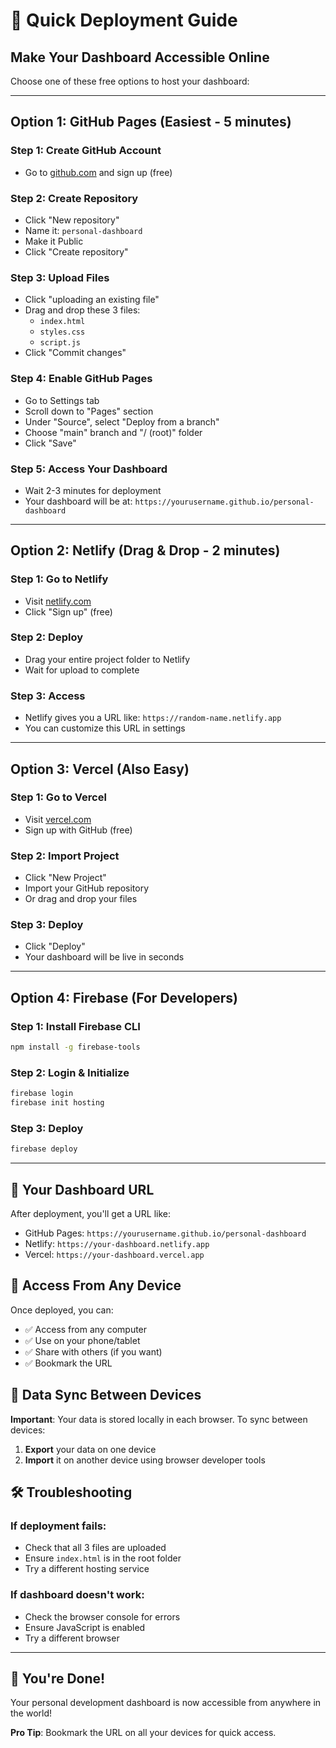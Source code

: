 # 🚀 Quick Deployment Guide

## Make Your Dashboard Accessible Online

Choose one of these free options to host your dashboard:

---

## Option 1: GitHub Pages (Easiest - 5 minutes)

### Step 1: Create GitHub Account
- Go to [github.com](https://github.com) and sign up (free)

### Step 2: Create Repository
- Click "New repository"
- Name it: `personal-dashboard`
- Make it Public
- Click "Create repository"

### Step 3: Upload Files
- Click "uploading an existing file"
- Drag and drop these 3 files:
  - `index.html`
  - `styles.css` 
  - `script.js`
- Click "Commit changes"

### Step 4: Enable GitHub Pages
- Go to Settings tab
- Scroll down to "Pages" section
- Under "Source", select "Deploy from a branch"
- Choose "main" branch and "/ (root)" folder
- Click "Save"

### Step 5: Access Your Dashboard
- Wait 2-3 minutes for deployment
- Your dashboard will be at: `https://yourusername.github.io/personal-dashboard`

---

## Option 2: Netlify (Drag & Drop - 2 minutes)

### Step 1: Go to Netlify
- Visit [netlify.com](https://netlify.com)
- Click "Sign up" (free)

### Step 2: Deploy
- Drag your entire project folder to Netlify
- Wait for upload to complete

### Step 3: Access
- Netlify gives you a URL like: `https://random-name.netlify.app`
- You can customize this URL in settings

---

## Option 3: Vercel (Also Easy)

### Step 1: Go to Vercel
- Visit [vercel.com](https://vercel.com)
- Sign up with GitHub (free)

### Step 2: Import Project
- Click "New Project"
- Import your GitHub repository
- Or drag and drop your files

### Step 3: Deploy
- Click "Deploy"
- Your dashboard will be live in seconds

---

## Option 4: Firebase (For Developers)

### Step 1: Install Firebase CLI
```bash
npm install -g firebase-tools
```

### Step 2: Login & Initialize
```bash
firebase login
firebase init hosting
```

### Step 3: Deploy
```bash
firebase deploy
```

---

## 🔗 Your Dashboard URL

After deployment, you'll get a URL like:
- GitHub Pages: `https://yourusername.github.io/personal-dashboard`
- Netlify: `https://your-dashboard.netlify.app`
- Vercel: `https://your-dashboard.vercel.app`

## 📱 Access From Any Device

Once deployed, you can:
- ✅ Access from any computer
- ✅ Use on your phone/tablet
- ✅ Share with others (if you want)
- ✅ Bookmark the URL

## 💾 Data Sync Between Devices

**Important**: Your data is stored locally in each browser. To sync between devices:

1. **Export** your data on one device
2. **Import** it on another device using browser developer tools

## 🛠️ Troubleshooting

### If deployment fails:
- Check that all 3 files are uploaded
- Ensure `index.html` is in the root folder
- Try a different hosting service

### If dashboard doesn't work:
- Check the browser console for errors
- Ensure JavaScript is enabled
- Try a different browser

---

## 🎉 You're Done!

Your personal development dashboard is now accessible from anywhere in the world! 

**Pro Tip**: Bookmark the URL on all your devices for quick access. 